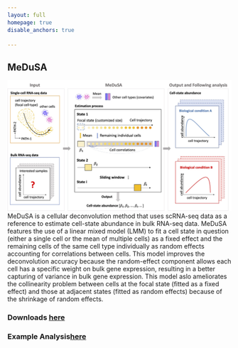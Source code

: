 ```yaml
---
layout: full
homepage: true
disable_anchors: true

---
```

## MeDuSA
![iDEA\_pipeline](Overview2.jpg)
MeDuSA is a cellular deconvolution method that uses scRNA-seq data as a reference to estimate cell-state abundance in bulk RNA-seq data. MeDuSA features the use of a linear mixed model (LMM) to fit a cell state in question (either a single cell or the mean of multiple cells) as a fixed effect and the remaining cells of the same cell type individually as random effects accounting for correlations between cells. This model improves the deconvolution accuracy because the random-effect component allows each cell has a specific weight on bulk gene expression, resulting in a better capturing of variance in bulk gene expression. This model aslo ameliorates the collinearity problem between cells at the focal state (fitted as a fixed effect) and those at adjacent states (fitted as random effects) because of the shrinkage of random effects.

### Downloads [here](https://github.com/LeonSong1995/MeDuSA)

### Example Analysis[here](https://github.com/LeonSong1995/MeDuSA)
